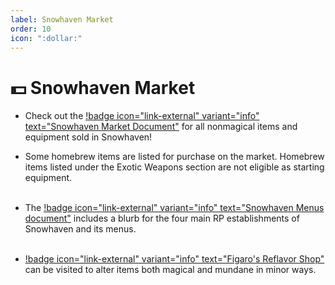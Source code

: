 ```yaml
---
label: Snowhaven Market
order: 10
icon: ":dollar:"
---
```


<style>
h1:before { content: "💵 " }
</style> 

# Snowhaven Market

- Check out the [!badge icon="link-external" variant="info" text="Snowhaven Market Document"](https://docs.google.com/document/d/131lUJSH1DX0FLMfKKlO9irCnfG6zjwbjjG5-HKstWsU/) for all nonmagical items and equipment sold in Snowhaven!

- Some homebrew items are listed for purchase on the market. Homebrew items listed under the Exotic Weapons section are not eligible as starting equipment.
<br><br>
- The [!badge icon="link-external" variant="info" text="Snowhaven Menus document"](https://docs.google.com/document/d/1TK_sw4eryRNPw2H8fww9iQzUX-wXrN_rHOLucCG1IlU/) includes a blurb for the four main RP establishments of Snowhaven and its menus.
<br><br>
- [!badge icon="link-external" variant="info" text="Figaro's Reflavor Shop"](https://docs.google.com/document/d/1NNnJ-6sHJkKqME8iqxPpYQbXKkjYtUDs3IvUPPwmO_w/) can be visited to alter items both magical and mundane in minor ways.